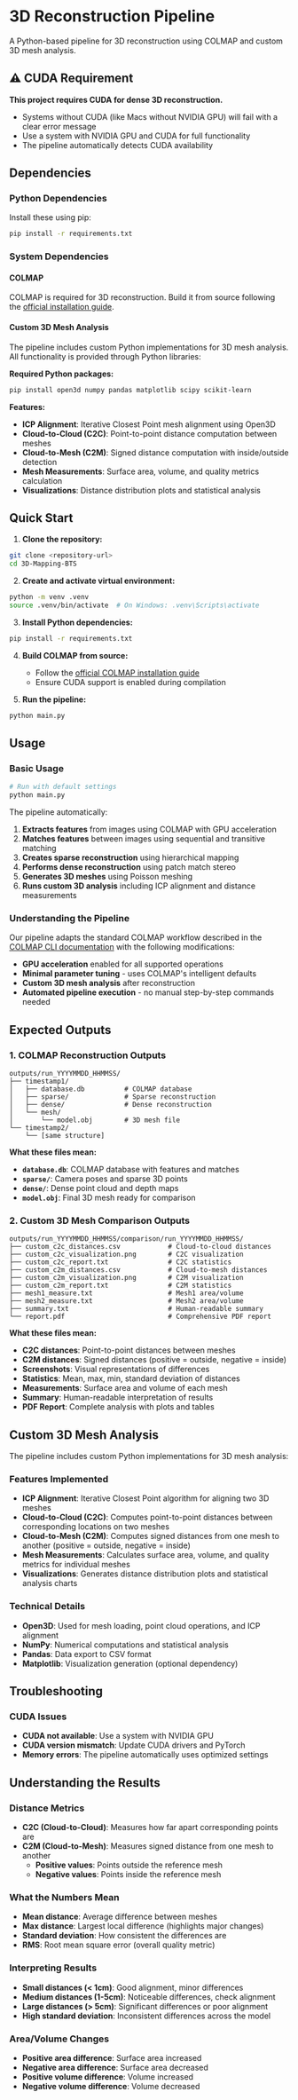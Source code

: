 # 3D Reconstruction Pipeline

A Python-based pipeline for 3D reconstruction using COLMAP and custom 3D mesh analysis.

## ⚠️ CUDA Requirement

**This project requires CUDA for dense 3D reconstruction.**

- Systems without CUDA (like Macs without NVIDIA GPU) will fail with a clear error message
- Use a system with NVIDIA GPU and CUDA for full functionality
- The pipeline automatically detects CUDA availability

## Dependencies

### Python Dependencies
Install these using pip:
```bash
pip install -r requirements.txt
```

### System Dependencies

#### COLMAP
COLMAP is required for 3D reconstruction. Build it from source following the [official installation guide](https://colmap.github.io/install.html).

#### Custom 3D Mesh Analysis
The pipeline includes custom Python implementations for 3D mesh analysis. All functionality is provided through Python libraries:

**Required Python packages:**
```bash
pip install open3d numpy pandas matplotlib scipy scikit-learn
```

**Features:**
- **ICP Alignment**: Iterative Closest Point mesh alignment using Open3D
- **Cloud-to-Cloud (C2C)**: Point-to-point distance computation between meshes
- **Cloud-to-Mesh (C2M)**: Signed distance computation with inside/outside detection
- **Mesh Measurements**: Surface area, volume, and quality metrics calculation
- **Visualizations**: Distance distribution plots and statistical analysis

## Quick Start

1. **Clone the repository:**
```bash
git clone <repository-url>
cd 3D-Mapping-BTS
```

2. **Create and activate virtual environment:**
```bash
python -m venv .venv
source .venv/bin/activate  # On Windows: .venv\Scripts\activate
```

3. **Install Python dependencies:**
```bash
pip install -r requirements.txt
```

4. **Build COLMAP from source:**
   - Follow the [official COLMAP installation guide](https://colmap.github.io/install.html)
   - Ensure CUDA support is enabled during compilation

5. **Run the pipeline:**
```bash
python main.py
```

## Usage

### Basic Usage
```bash
# Run with default settings
python main.py
```

The pipeline automatically:
1. **Extracts features** from images using COLMAP with GPU acceleration
2. **Matches features** between images using sequential and transitive matching
3. **Creates sparse reconstruction** using hierarchical mapping
4. **Performs dense reconstruction** using patch match stereo
5. **Generates 3D meshes** using Poisson meshing
6. **Runs custom 3D analysis** including ICP alignment and distance measurements

### Understanding the Pipeline

Our pipeline adapts the standard COLMAP workflow described in the [COLMAP CLI documentation](https://colmap.github.io/cli.html) with the following modifications:

- **GPU acceleration** enabled for all supported operations
- **Minimal parameter tuning** - uses COLMAP's intelligent defaults
- **Custom 3D mesh analysis** after reconstruction
- **Automated pipeline execution** - no manual step-by-step commands needed

## Expected Outputs

### 1. COLMAP Reconstruction Outputs
```
outputs/run_YYYYMMDD_HHMMSS/
├── timestamp1/
│   ├── database.db          # COLMAP database
│   ├── sparse/              # Sparse reconstruction
│   ├── dense/               # Dense reconstruction
│   └── mesh/
│       └── model.obj        # 3D mesh file
└── timestamp2/
    └── [same structure]
```

**What these files mean:**
- **`database.db`**: COLMAP database with features and matches
- **`sparse/`**: Camera poses and sparse 3D points
- **`dense/`**: Dense point cloud and depth maps
- **`model.obj`**: Final 3D mesh ready for comparison

### 2. Custom 3D Mesh Comparison Outputs
```
outputs/run_YYYYMMDD_HHMMSS/comparison/run_YYYYMMDD_HHMMSS/
├── custom_c2c_distances.csv            # Cloud-to-cloud distances
├── custom_c2c_visualization.png        # C2C visualization
├── custom_c2c_report.txt               # C2C statistics
├── custom_c2m_distances.csv            # Cloud-to-mesh distances
├── custom_c2m_visualization.png        # C2M visualization
├── custom_c2m_report.txt               # C2M statistics
├── mesh1_measure.txt                   # Mesh1 area/volume
├── mesh2_measure.txt                   # Mesh2 area/volume
├── summary.txt                         # Human-readable summary
└── report.pdf                          # Comprehensive PDF report
```

**What these files mean:**
- **C2C distances**: Point-to-point distances between meshes
- **C2M distances**: Signed distances (positive = outside, negative = inside)
- **Screenshots**: Visual representations of differences
- **Statistics**: Mean, max, min, standard deviation of distances
- **Measurements**: Surface area and volume of each mesh
- **Summary**: Human-readable interpretation of results
- **PDF Report**: Complete analysis with plots and tables

## Custom 3D Mesh Analysis

The pipeline includes custom Python implementations for 3D mesh analysis:

### Features Implemented

- **ICP Alignment**: Iterative Closest Point algorithm for aligning two 3D meshes
- **Cloud-to-Cloud (C2C)**: Computes point-to-point distances between corresponding locations on two meshes
- **Cloud-to-Mesh (C2M)**: Computes signed distances from one mesh to another (positive = outside, negative = inside)
- **Mesh Measurements**: Calculates surface area, volume, and quality metrics for individual meshes
- **Visualizations**: Generates distance distribution plots and statistical analysis charts

### Technical Details

- **Open3D**: Used for mesh loading, point cloud operations, and ICP alignment
- **NumPy**: Numerical computations and statistical analysis
- **Pandas**: Data export to CSV format
- **Matplotlib**: Visualization generation (optional dependency)



## Troubleshooting

### CUDA Issues

- **CUDA not available**: Use a system with NVIDIA GPU
- **CUDA version mismatch**: Update CUDA drivers and PyTorch
- **Memory errors**: The pipeline automatically uses optimized settings

## Understanding the Results

### Distance Metrics
- **C2C (Cloud-to-Cloud)**: Measures how far apart corresponding points are
- **C2M (Cloud-to-Mesh)**: Measures signed distance from one mesh to another
  - **Positive values**: Points outside the reference mesh
  - **Negative values**: Points inside the reference mesh

### What the Numbers Mean
- **Mean distance**: Average difference between meshes
- **Max distance**: Largest local difference (highlights major changes)
- **Standard deviation**: How consistent the differences are
- **RMS**: Root mean square error (overall quality metric)

### Interpreting Results
- **Small distances (< 1cm)**: Good alignment, minor differences
- **Medium distances (1-5cm)**: Noticeable differences, check alignment
- **Large distances (> 5cm)**: Significant differences or poor alignment
- **High standard deviation**: Inconsistent differences across the model

### Area/Volume Changes
- **Positive area difference**: Surface area increased
- **Negative area difference**: Surface area decreased
- **Positive volume difference**: Volume increased
- **Negative volume difference**: Volume decreased 